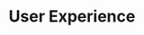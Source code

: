 ---
slug: x-navigation
title: User Experience
category: smartcatalog
subcategory: argument
sort: 1
icon: smile-o
description: Our priority is to offer the best experience to each of your client and final customers when they discover your products.
argument: yes
---